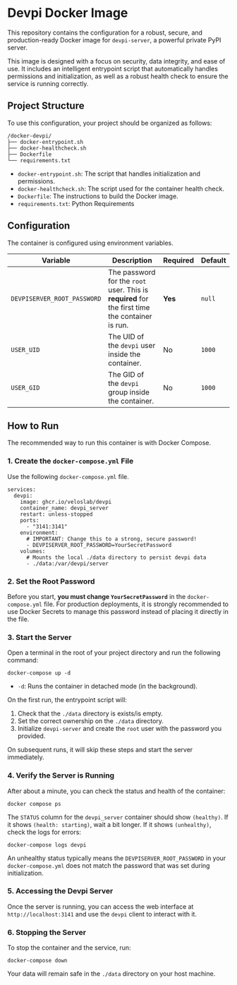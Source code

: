 # Devpi Docker Image

This repository contains the configuration for a robust, secure, and production-ready Docker image for `devpi-server`, a powerful private PyPI server.

This image is designed with a focus on security, data integrity, and ease of use. It includes an intelligent entrypoint script that automatically handles permissions and initialization, as well as a robust health check to ensure the service is running correctly.

## Project Structure

To use this configuration, your project should be organized as follows:

```
/docker-devpi/
├── docker-entrypoint.sh
├── docker-healthcheck.sh
├── Dockerfile
└── requirements.txt
```
- `docker-entrypoint.sh`: The script that handles initialization and permissions.
- `docker-healthcheck.sh`: The script used for the container health check.
- `Dockerfile`: The instructions to build the Docker image.
- `requirements.txt`: Python Requirements

## Configuration

The container is configured using environment variables.

| Variable                    | Description                                                                                             | Required | Default             |
| --------------------------- | ------------------------------------------------------------------------------------------------------- | -------- | ------------------- |
| `DEVPISERVER_ROOT_PASSWORD` | The password for the `root` user. This is **required** for the first time the container is run.           | **Yes**  | `null`              |
| `USER_UID`                  | The UID of the `devpi` user inside the container.                                                       | No       | `1000`              |
| `USER_GID`                  | The GID of the `devpi` group inside the container.                                                      | No       | `1000`              |

## How to Run

The recommended way to run this container is with Docker Compose.

### 1. Create the `docker-compose.yml` File

Use the following `docker-compose.yml` file.

```
services:
  devpi:
    image: ghcr.io/veloslab/devpi
    container_name: devpi_server
    restart: unless-stopped
    ports:
      - "3141:3141"
    environment:
      # IMPORTANT: Change this to a strong, secure password!
      - DEVPISERVER_ROOT_PASSWORD=YourSecretPassword
    volumes:
      # Mounts the local ./data directory to persist devpi data
      - ./data:/var/devpi/server
```

### 2. Set the Root Password

Before you start, **you must change `YourSecretPassword`** in the `docker-compose.yml` file. For production deployments, it is strongly recommended to use Docker Secrets to manage this password instead of placing it directly in the file.

### 3. Start the Server

Open a terminal in the root of your project directory and run the following command:

```
docker-compose up -d
```
- `-d`: Runs the container in detached mode (in the background).

On the first run, the entrypoint script will:
1.  Check that the `./data` directory is exists/is empty.
2.  Set the correct ownership on the `./data` directory.
3.  Initialize `devpi-server` and create the `root` user with the password you provided.

On subsequent runs, it will skip these steps and start the server immediately.

### 4. Verify the Server is Running

After about a minute, you can check the status and health of the container:

```
docker compose ps
```

The `STATUS` column for the `devpi_server` container should show `(healthy)`. If it shows `(health: starting)`, wait a bit longer. If it shows `(unhealthy)`, check the logs for errors:

```
docker-compose logs devpi
```

An unhealthy status typically means the `DEVPISERVER_ROOT_PASSWORD` in your `docker-compose.yml` does not match the password that was set during initialization.

### 5. Accessing the Devpi Server

Once the server is running, you can access the web interface at `http://localhost:3141` and use the `devpi` client to interact with it.

### 6. Stopping the Server

To stop the container and the service, run:

```
docker-compose down
```

Your data will remain safe in the `./data` directory on your host machine.
